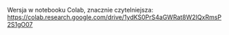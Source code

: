 Wersja w notebooku Colab, znacznie czytelniejsza:
https://colab.research.google.com/drive/1ydKS0PrS4aGWRat8W2IQxRmsP2S1gO07
